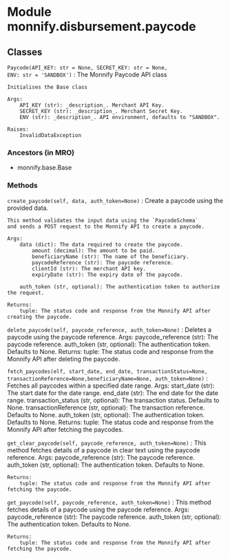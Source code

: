 Module monnify.disbursement.paycode
===================================

Classes
-------

`Paycode(API_KEY: str = None, SECRET_KEY: str = None, ENV: str = 'SANDBOX')`
:   The Monnify Paycode API class
    
    Initialises the Base class
    
    Args:
        API_KEY (str): _description_. Merchant API Key.
        SECRET_KEY (str): _description_. Merchant Secret Key.
        ENV (str): _description_. API environment, defaults to "SANDBOX".
    
    Raises:
        InvalidDataException

### Ancestors (in MRO)

* monnify.base.Base

### Methods

`create_paycode(self, data, auth_token=None)`
:   Create a paycode using the provided data.
    
    This method validates the input data using the `PaycodeSchema` 
    and sends a POST request to the Monnify API to create a paycode.
    
    Args:
        data (dict): The data required to create the paycode. 
            amount (decimal): The amount to be paid.
            beneficiaryName (str): The name of the beneficiary.
            paycodeReference (str): The paycode reference.
            clientId (str): The merchant API key.
            expiryDate (str): The expiry date of the paycode.
    
        auth_token (str, optional): The authentication token to authorize the request. 
    
    Returns:
        tuple: The status code and response from the Monnify API after creating the paycode.

`delete_paycode(self, paycode_reference, auth_token=None)`
:   Deletes a paycode using the paycode reference.
    Args:
        paycode_reference (str): The paycode reference.
        auth_token (str, optional): The authentication token. Defaults to None.
    Returns:
        tuple: The status code and response from the Monnify API after deleting the paycode.

`fetch_paycodes(elf, start_date, end_date, transactionStatus=None, transactionReference=None,beneficiaryName=None, auth_token=None)`
:   Fetches all paycodes within a specified date range.
    Args:
        start_date (str): The start date for the date range.
        end_date (str): The end date for the date range.
        transaction_status (str, optional): The transaction status. Defaults to None.
        transactionReference (str, optional): The transaction reference. Defaults to None.
        auth_token (str, optional): The authentication token. Defaults to None.
    Returns:
        tuple: The status code and response from the Monnify API after fetching the paycodes.

`get_clear_paycode(self, paycode_reference, auth_token=None)`
:   This method fetches details of a paycode in clear text using the paycode reference.
    Args:
        paycode_reference (str): The paycode reference.
        auth_token (str, optional): The authentication token. Defaults to None.
    
    Returns:
        tuple: The status code and response from the Monnify API after fetching the paycode.

`get_paycode(self, paycode_reference, auth_token=None)`
:   This method fetches details of a paycode using the paycode reference.
    Args:
        paycode_reference (str): The paycode reference.
        auth_token (str, optional): The authentication token. Defaults to None.
    
    Returns:
        tuple: The status code and response from the Monnify API after fetching the paycode.